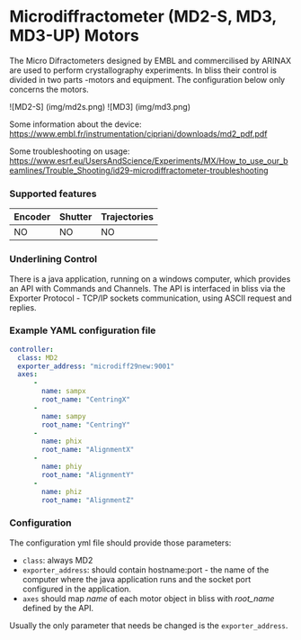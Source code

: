 # Microdiffractometer (MD2-S, MD3, MD3-UP) Motors
The Micro Difractometers designed by EMBL and commercilised by ARINAX are
used to perform crystallography experiments.
In bliss their control is divided in two parts -motors and equipment.
The configuration below only concerns the motors.


![MD2-S] (img/md2s.png) ![MD3] (img/md3.png)

Some information about the device:
https://www.embl.fr/instrumentation/cipriani/downloads/md2_pdf.pdf

Some troubleshooting on usage:
https://www.esrf.eu/UsersAndScience/Experiments/MX/How_to_use_our_beamlines/Trouble_Shooting/id29-microdiffractometer-troubleshooting

### Supported features

Encoder | Shutter | Trajectories
------- | ------- | ------------
NO	| NO      | NO

### Underlining Control

There is a java application, running on a windows computer, which provides an
API with Commands and Channels. The API is interfaced in bliss via the
Exporter Protocol - TCP/IP sockets communication, using ASCII request and
replies.

### Example YAML configuration file ###

```yaml
controller:
  class: MD2
  exporter_address: "microdiff29new:9001"
  axes:
      -
        name: sampx
        root_name: "CentringX"
      -
        name: sampy
        root_name: "CentringY"
      -
        name: phix
        root_name: "AlignmentX"
      -
        name: phiy
        root_name: "AlignmentY"
      -
        name: phiz
        root_name: "AlignmentZ"
```

### Configuration
The configuration yml file should provide those parameters:

* `class`: always MD2
* `exporter_address`: should contain hostname:port - the name of the computer
where the java application runs and the socket port configured in the
application.
* `axes` should map *name* of each motor object in bliss with *root_name* defined by the API.

Usually the only parameter that needs be changed is the `exporter_address`.
